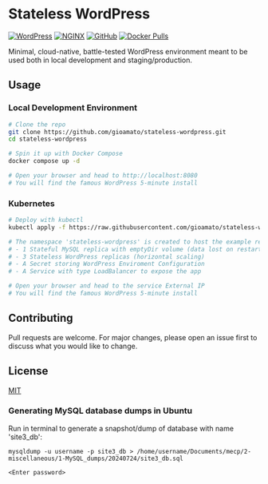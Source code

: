 # Stateless WordPress

[![WordPress](https://github.com/gioamato/stateless-wordpress/actions/workflows/wordpress.yml/badge.svg)](https://github.com/gioamato/stateless-wordpress/actions/workflows/wordpress.yml)
[![NGINX](https://github.com/gioamato/stateless-wordpress/actions/workflows/nginx.yml/badge.svg)](https://github.com/gioamato/stateless-wordpress/actions/workflows/nginx.yml)
[![GitHub](https://img.shields.io/github/license/gioamato/stateless-wordpress)](https://github.com/gioamato/stateless-wordpress/blob/master/LICENSE)
[![Docker Pulls](https://img.shields.io/docker/pulls/gioamato/stateless-wordpress)](https://hub.docker.com/r/gioamato/stateless-wordpress/tags)

Minimal, cloud-native, battle-tested WordPress environment meant to be used both in local development and staging/production.

## Usage

### Local Development Environment

```bash
# Clone the repo
git clone https://github.com/gioamato/stateless-wordpress.git
cd stateless-wordpress

# Spin it up with Docker Compose
docker compose up -d

# Open your browser and head to http://localhost:8080
# You will find the famous WordPress 5-minute install
```

### Kubernetes

```bash
# Deploy with kubectl
kubectl apply -f https://raw.githubusercontent.com/gioamato/stateless-wordpress/master/deploy/kubernetes/deploy.yaml

# The namespace 'stateless-wordpress' is created to host the example resources:
# - 1 Stateful MySQL replica with emptyDir volume (data lost on restart)
# - 3 Stateless WordPress replicas (horizontal scaling)
# - A Secret storing WordPress Enviroment Configuration
# - A Service with type LoadBalancer to expose the app

# Open your browser and head to the service External IP
# You will find the famous WordPress 5-minute install
```

## Contributing
Pull requests are welcome. For major changes, please open an issue first to discuss what you would like to change.

## License
[MIT](https://choosealicense.com/licenses/mit/)

### Generating MySQL database dumps in Ubuntu
Run in terminal to generate a snapshot/dump of database with name 'site3_db':
```
mysqldump -u username -p site3_db > /home/username/Documents/mecp/2-miscellaneous/1-MySQL_dumps/20240724/site3_db.sql

<Enter password>
```
